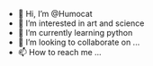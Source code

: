 - 👋 Hi, I’m @Humocat
- 👀 I’m interested in art and science
- 🌱 I’m currently learning python
- 💞️ I’m looking to collaborate on ...
- 📫 How to reach me ...

<!---
Humocat/Humocat is a ✨ special ✨ repository because its `README.md` (this file) appears on your GitHub profile.
You can click the Preview link to take a look at your changes.
--->
